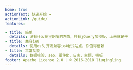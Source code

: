 ```yaml
---
home: true
actionText: 快速开始 →
actionLink: /guide/
features:

- title: 简单
  details: 没有什么花里胡哨的东西，只有jQuery加模板，上来就是干
- title: 兼容ie8
  details: 使用es6,开发兼容ie8老式站点，你值得信赖
- title: 丰富功能
  details: 数据校验，seo，组件化，日志，主题，模板
footer: Apache License 2.0 | © 2016-2018 liuqingling
---
```

